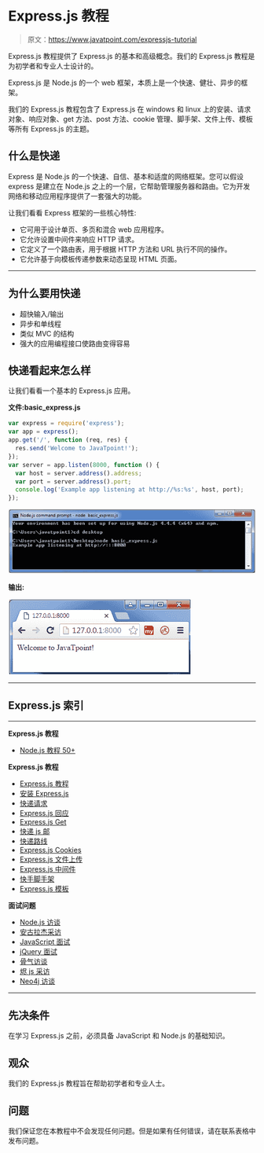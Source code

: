 # Express.js 教程

> 原文：<https://www.javatpoint.com/expressjs-tutorial>

Express.js 教程提供了 Express.js 的基本和高级概念。我们的 Express.js 教程是为初学者和专业人士设计的。

Express.js 是 Node.js 的一个 web 框架，本质上是一个快速、健壮、异步的框架。

我们的 Express.js 教程包含了 Express.js 在 windows 和 linux 上的安装、请求对象、响应对象、get 方法、post 方法、cookie 管理、脚手架、文件上传、模板等所有 Express.js 的主题。

## 什么是快递

Express 是 Node.js 的一个快速、自信、基本和适度的网络框架。您可以假设 express 是建立在 Node.js 之上的一个层，它帮助管理服务器和路由。它为开发网络和移动应用程序提供了一套强大的功能。

让我们看看 Express 框架的一些核心特性:

*   它可用于设计单页、多页和混合 web 应用程序。
*   它允许设置中间件来响应 HTTP 请求。
*   它定义了一个路由表，用于根据 HTTP 方法和 URL 执行不同的操作。
*   它允许基于向模板传递参数来动态呈现 HTML 页面。

* * *

## 为什么要用快递

*   超快输入/输出
*   异步和单线程
*   类似 MVC 的结构
*   强大的应用编程接口使路由变得容易

## 快递看起来怎么样

让我们看看一个基本的 Express.js 应用。

**文件:basic_express.js**

```js
var express = require('express');
var app = express();
app.get('/', function (req, res) {
  res.send('Welcome to JavaTpoint!');
});
var server = app.listen(8000, function () {
  var host = server.address().address;
  var port = server.address().port;
  console.log('Example app listening at http://%s:%s', host, port);
});

```

![What is ExpressJS 1](img/ba1b8dfaab05d4d9f8bcb0f1877869f5.png)

**输出:**

![What is ExpressJS 2](img/071d0710faacd736ae973192e42b88b3.png)

* * *

## Express.js 索引

* * *

**Express.js 教程**

*   [Node.js 教程 50+](nodejs-tutorial)

**Express.js 教程**

*   [Express.js 教程](expressjs-tutorial)
*   [安装 Express.js](install-expressjs)
*   [快递请求](expressjs-request)
*   [Express.js 回应](expressjs-response)
*   [Express.js Get](expressjs-get)
*   [快递 js 邮](expressjs-post)
*   [快递路线](expressjs-routing)
*   [Express.js Cookies](expressjs-cookies)
*   [Express.js 文件上传](expressjs-file-upload)
*   [Express.js 中间件](expressjs-middleware)
*   [快手脚手架](expressjs-scaffolding)
*   [Express.js 模板](expressjs-template)

**面试问题**

*   [Node.js 访谈](node-js-interview-questions)
*   [安古拉杰采访](angularjs-interview-questions)
*   [JavaScript 面试](javascript-interview-questions)
*   [jQuery 面试](jquery-interview-questions)
*   [骨气访谈](backbone-js-interview-questions)
*   [烬 js 采访](ember-js-interview-questions)
*   [Neo4j 访谈](neo4j-interview-questions)

* * *

## 先决条件

在学习 Express.js 之前，必须具备 JavaScript 和 Node.js 的基础知识。

## 观众

我们的 Express.js 教程旨在帮助初学者和专业人士。

## 问题

我们保证您在本教程中不会发现任何问题。但是如果有任何错误，请在联系表格中发布问题。
